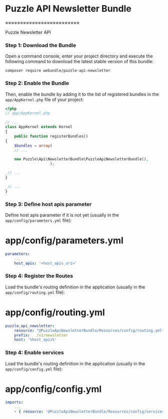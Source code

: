# Puzzle API Newsletter Bundle
**=========================**

Puzzle Newsletter API

### Step 1: Download the Bundle

Open a command console, enter your project directory and execute the following command to download the latest stable version of this bundle:

`composer require webundle/puzzle-api-newsletter`

### Step 2: Enable the Bundle

Then, enable the bundle by adding it to the list of registered bundles in the `app/AppKernel.php` file of your project:

```php
<?php
// app/AppKernel.php

// ...
class AppKernel extends Kernel
{
    public function registerBundles()
{
    $bundles = array(
    // ...

    new Puzzle\Api\NewsletterBundle\PuzzleApiNewsletterBundle(),
                    );

 // ...
}

 // ...
}
```
### Step 3: Define host apis parameter

Define host apis parameter if it is not yet (usually in the `app/config/parameters.yml` file):

# app/config/parameters.yml
```yaml
parameters:
	...
   	host_apis: '<host_apis_uri>'
```

### Step 4: Register the Routes

Load the bundle's routing definition in the application (usually in the `app/config/routing.yml` file):

# app/config/routing.yml
```yaml
puzzle_api_newsletter:
    resource: "@PuzzleApiNewsletterBundle/Resources/config/routing.yml"
    prefix:   /v1/newsletter
    host: '%host_apis%'
```

### Step 4: Enable services

Load the bundle's routing definition in the application (usually in the `app/config/config.yml` file):

# app/config/config.yml
```yaml
imports:
    ...
    - { resource: '@PuzzleApiNewsletterBundle/Resources/config/services.yml' }
```